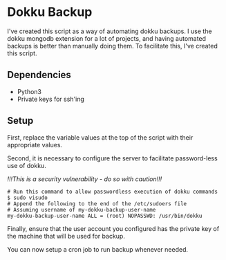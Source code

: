 # Dokku Backup
I've created this script as a way of automating dokku backups. I use the dokku mongodb extension for a lot of projects, and having automated backups is better than manually doing them. To facilitate this, I've created this script.

## Dependencies
- Python3
- Private keys for ssh'ing

## Setup
First, replace the variable values at the top of the script with their appropriate values. 

Second, it is necessary to configure the server to facilitate password-less use of dokku. 

*!!!This is a security vulnerability - do so with caution!!!*

```shell
# Run this command to allow passwordless execution of dokku commands
$ sudo visudo
# Append the following to the end of the /etc/sudoers file
# Assuming username of my-dokku-backup-user-name
my-dokku-backup-user-name ALL = (root) NOPASSWD: /usr/bin/dokku
```
Finally, ensure that the user account you configured has the private key of the machine that will be used for backup.

You can now setup a cron job to run backup whenever needed.

